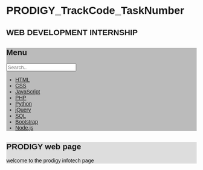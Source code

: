 # PRODIGY_TrackCode_TaskNumber
<!DOCTYPE html>
<html>
<head>
<meta name="viewport" content="width=device-width, initial-scale=1">
<style>
body {
font-family: Arial, Helvetica, sans-serif;
}

* {
box-sizing: border-box;
}

/* Create a column layout with Flexbox */
.row {
display: flex;
}

/* Left column (menu) */
.left {
flex: 35%;
padding: 15px 0;
}

.left h2 {
padding-left: 8px;
}

/* Right column (page content) */
.right {
flex: 65%;
padding: 15px;
}

/* Style the search box */
#mySearch {
width: 100%;
font-size: 18px;
padding: 11px;
border: 1px solid #ddd;
}

/* Style the navigation menu inside the left column */
#myMenu {
list-style-type: none;
padding: 0;
margin: 0;
}

#myMenu li a {
padding: 12px;
text-decoration: none;
color: black;
display: block
}

#myMenu li a:hover {
background-color: blue;
}
</style>
</head>
<body>

<h2>WEB DEVELOPMENT INTERNSHIP</h2>


<div class="row">
<div class="left" style="background-color:#bbb;">
<h2>Menu</h2>
<input type="text" id="mySearch" onkeyup="myFunction()" placeholder="Search.." title="Type in a category">
<ul id="myMenu">

<li><a href="#">HTML</a></li>
<li><a href="#">CSS</a></li>
<li><a href="#">JavaScript</a></li>
<li><a href="#">PHP</a></li>
<li><a href="#">Python</a></li>
<li><a href="#">jQuery</a></li>
<li><a href="#">SQL</a></li>
<li><a href="#">Bootstrap</a></li>
<li><a href="#">Node.js</a></li>
</ul>
</div>

<div class="right" style="background-color:#ddd;">

<h2>PRODIGY web page</h2>
<p>welcome to the prodigy infotech page </p>
</div>
</div>

<script>
function myFunction() {
var input, filter, ul, li, a, i;
input = document.getElementById("mySearch");
filter = input.value.toUpperCase();
ul = document.getElementById("myMenu");
li = ul.getElementsByTagName("li");
for (i = 0; i < li.length; i++) {
a = li[i].getElementsByTagName("a")[0];
if (a.innerHTML.toUpperCase().indexOf(filter) > -1) {
li[i].style.display = "";
} else {
li[i].style.display = "none";
}
}
}
</script>

</body>
</html>


